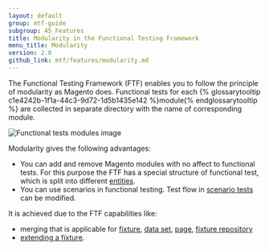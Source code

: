 ```yaml
---
layout: default
group: mtf-guide
subgroup: 45_Features
title: Modularity in the Functional Testing Framework
menu_title: Modularity
version: 2.0
github_link: mtf/features/modularity.md
---
```


The Functional Testing Framework (FTF) enables you to follow the principle of modularity as Magento does. Functional tests for each {% glossarytooltip c1e4242b-1f1a-44c3-9d72-1d5b1435e142 %}module{% endglossarytooltip %} are collected in separate directory with the name of corresponding module.

![Functional tests modules image]({{site.baseurl}}common/images/ftf/mtf_modularity_dirs.png)

Modularity gives the following advantages:

 - You can add and remove Magento modules with no affect to functional tests. For this purpose the FTF has a special structure of functional test, which is split into different [entities].
 - You can use scenarios in functional testing. Test flow in [scenario tests] can be modified.

It is achieved due to the FTF capabilities like:

 - merging that is applicable for [fixture], [data set], [page], [fixture repository]
 - [extending a fixture].


<!-- LINK DEFINITIONS -->

[entities]: {{page.baseurl}}mtf/mtf_entities.html
[scenario tests]: {{page.baseurl}}mtf/mtf_entities/mtf_scenariotest.html
[fixture]: {{page.baseurl}}mtf/mtf_entities/mtf_fixture.html
[extending a fixture]: {{page.baseurl}}mtf/mtf_entities/mtf_fixture.html#mtf_fixture_extend
[data set]: {{page.baseurl}}mtf/mtf_entities/mtf_dataset.html
[page]: {{page.baseurl}}mtf/mtf_entities/mtf_page.html
[fixture repository]: {{page.baseurl}}mtf/mtf_entities/mtf_fixture-repo.html
